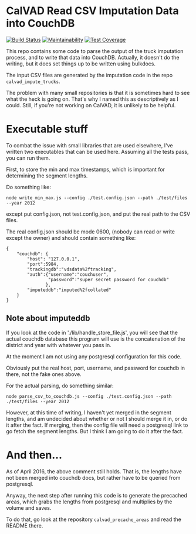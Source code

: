 # CalVAD Read CSV Imputation Data into CouchDB

[![Build Status](https://travis-ci.org/jmarca/calvad_read_imputation_csv.svg?branch=master)](https://travis-ci.org/jmarca/calvad_read_imputation_csv)
[![Maintainability](https://api.codeclimate.com/v1/badges/84bf21077042f74465d7/maintainability)](https://codeclimate.com/github/jmarca/calvad_read_imputation_csv/maintainability)
[![Test Coverage](https://api.codeclimate.com/v1/badges/84bf21077042f74465d7/test_coverage)](https://codeclimate.com/github/jmarca/calvad_read_imputation_csv/test_coverage)


This repo contains some code to parse the output of the truck
imputation process, and to write that data into CouchDB.  Actually, it
doesn't do the writing, but it does set things up to be written using
bulkdocs.

The input CSV files are generated by the imputation code in the repo `calvad_impute_trucks`.

The problem with many small repositories is that it is sometimes hard
to see what the heck is going on.  That's why I named this as
descriptively as I could.  Still, if you're not working on CalVAD, it
is unlikely to be helpful.

# Executable stuff

To combat the issue with small libraries that are used elsewhere, I've
written two executables that can be used here.  Assuming all the tests
pass, you can run them.

First, to store the min and max timestamps, which is important for
determining the segment lengths.

Do something like:

```
node write_min_max.js --config ./test.config.json --path ./test/files --year 2012
```

except put config.json, not test.config.json, and put the real path to
the CSV files.

The real config.json should be mode 0600, (nobody can read or write
except the owner) and should contain something like:

```
{
    "couchdb": {
        "host": "127.0.0.1",
        "port":5984,
        "trackingdb":"vdsdata%2ftracking",
        "auth":{"username":"couchuser",
                "password":"super secret password for couchdb"
               },
        "imputeddb":"imputed%2fcollated"
    }
}
```


## Note about imputeddb

If you look at the code in './lib/handle_store_file.js', you will see
that the actual couchdb database this program will use is the
concatenation of the district and year with whatever you pass in.

At the moment I am not using any postgresql configuration for this code.

Obviously put the real host, port, username, and password for couchdb
in there, not the fake ones above.

For the actual parsing, do something similar:

```
node parse_csv_to_couchdb.js --config ./test.config.json --path ./test/files --year 2012
```

However, at this time of writing, I haven't yet merged in the segment
lengths, and am undecided about whether or not I should merge it in,
or do it after the fact.  If merging, then the config file will need a
postgresql link to go fetch the segment lengths.  But I think I am
going to do it after the fact.

# And then...

As of April 2016, the above comment still holds.  That is, the lengths
have not been merged into couchdb docs, but rather have to be queried
from postgresql.

Anyway, the next step after running this code is to generate the
precached areas, which grabs the lengths from postgresql and
multiplies by the volume and saves.

To do that, go look at the repository `calvad_precache_areas` and read
the README there.
